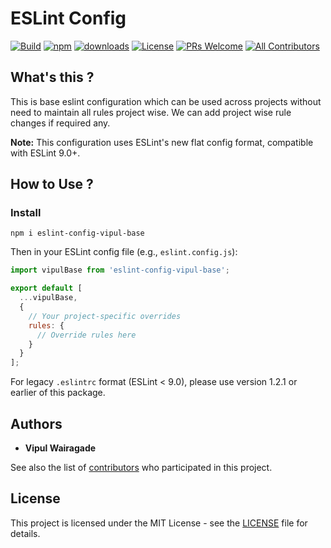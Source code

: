 # ESLint Config
[![Build](https://github.com/vipulwairagade/eslint-config/actions/workflows/test.yml/badge.svg)](https://github.com/vipulwairagade/eslint-config/actions?query=workflow%3ATest)
[![npm](https://img.shields.io/npm/v/eslint-config-vipul-base.svg?style=flat-square)](https://www.npmjs.com/package/eslint-config-vipul-base)
[![downloads](https://img.shields.io/npm/dm/eslint-config-vipul-base.svg?style=flat-square)](https://npm-stat.com/charts.html?package=eslint-config-vipul-base&from=2021-01-01)
[![License](https://img.shields.io/github/license/vipulwairagade/eslint-config)](https://github.com/vipulwairagade/eslint-config/blob/main/LICENSE)
[![PRs Welcome](https://img.shields.io/badge/PRs-welcome-brightgreen.svg?style=flat-square)](http://makeapullrequest.com)
[![All Contributors](https://img.shields.io/badge/all_contributors-1-orange.svg?style=flat-square)](#contributors)
## What's this ?
This is base eslint configuration which can be used across projects without need to maintain all rules project wise. We can add project wise rule changes if required any.

**Note:** This configuration uses ESLint's new flat config format, compatible with ESLint 9.0+.

## How to Use ?
 ### Install
 `npm i eslint-config-vipul-base`

Then in your ESLint config file (e.g., `eslint.config.js`):

```javascript
import vipulBase from 'eslint-config-vipul-base';

export default [
  ...vipulBase,
  {
    // Your project-specific overrides
    rules: {
      // Override rules here
    }
  }
];
```

For legacy `.eslintrc` format (ESLint < 9.0), please use version 1.2.1 or earlier of this package.

## Authors
* **Vipul Wairagade**

See also the list of [contributors](https://github.com/vipulwairagade/eslint-config/contributors) who participated in this project.

## License
This project is licensed under the MIT License - see the [LICENSE](https://github.com/vipulwairagade/eslint-config/blob/main/LICENSE) file for details.